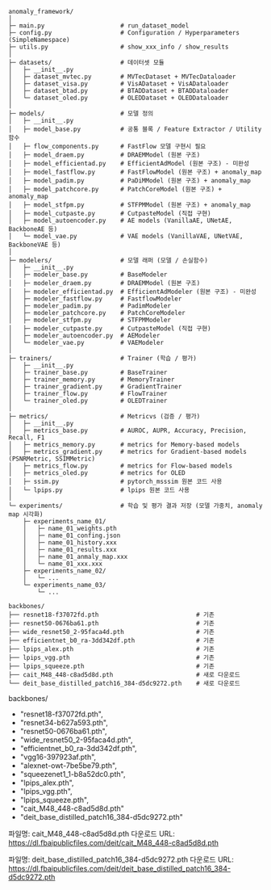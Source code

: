 ```
anomaly_framework/
│
├─ main.py                     # run_dataset_model
├─ config.py                   # Configuration / Hyperparameters (SimpleNamespace)
├─ utils.py                    # show_xxx_info / show_results
│
├─ datasets/                   # 데이터셋 모듈
│   ├─ __init__.py
│   ├─ dataset_mvtec.py        # MVTecDataset + MVTecDataloader
│   ├─ dataset_visa.py         # VisADataset + VisADataloader
│   ├─ dataset_btad.py         # BTADDataset + BTADDataloader
│   └─ dataset_oled.py         # OLEDDataset + OLEDDataloader
│
├─ models/                     # 모델 정의
│   ├─ __init__.py
│   ├─ model_base.py           # 공통 블록 / Feature Extractor / Utility 함수
│   ├─ flow_components.py      # FastFlow 모델 구현시 필요
│   ├─ model_draem.py          # DRAEMModel (원본 구조)
│   ├─ model_efficientad.py    # EfficientAdModel (원본 구조) - 미완성
│   ├─ model_fastflow.py       # FastFlowModel (원본 구조) + anomaly_map
│   ├─ model_padim.py          # PaDiMModel (원본 구조) + anomaly_map
│   ├─ model_patchcore.py      # PatchCoreModel (원본 구조) + anomaly_map
│   ├─ model_stfpm.py          # STFPMModel (원본 구조) + anomaly_map
│   ├─ model_cutpaste.py       # CutpasteModel (직접 구현)
│   ├─ model_autoencoder.py    # AE models (VanillaAE, UNetAE, BackboneAE 등)
│   └─ model_vae.py            # VAE models (VanillaVAE, UNetVAE, BackboneVAE 등)
│
├─ modelers/                   # 모델 래퍼 (모델 / 손실함수)
│   ├─ __init__.py
│   ├─ modeler_base.py         # BaseModeler
│   ├─ modeler_draem.py        # DRAEMModel (원본 구조)
│   ├─ modeler_efficientad.py  # EfficientAdModeler (원본 구조) - 미완성
│   ├─ modeler_fastflow.py     # FastflowModeler
│   ├─ modeler_padim.py        # PadimModeler
│   ├─ modeler_patchcore.py    # PatchCoreModeler
│   ├─ modeler_stfpm.py        # STFPMModeler
│   ├─ modeler_cutpaste.py     # CutpasteModel (직접 구현)
│   ├─ modeler_autoencoder.py  # AEModeler
│   └─ modeler_vae.py          # VAEModeler
│
├─ trainers/                   # Trainer (학습 / 평가)
│   ├─ __init__.py
│   ├─ trainer_base.py         # BaseTrainer
│   ├─ trainer_memory.py       # MemoryTrainer
│   ├─ trainer_gradient.py     # GradientTrainer
│   ├─ trainer_flow.py         # FlowTrainer
│   └─ trainer_oled.py         # OLEDTrainer
│
├─ metrics/                    # Metricvs (검증 / 평가)
│   ├─ __init__.py
│   ├─ metrics_base.py         # AUROC, AUPR, Accuracy, Precision, Recall, F1
│   ├─ metrics_memory.py       # metrics for Memory-based models
│   ├─ metrics_gradient.py     # metrics for Gradient-based models (PSNRMetric, SSIMMetric)
│   ├─ metrics_flow.py         # metrics for Flow-based models
│   ├─ metrics_oled.py         # metrics for OLED
│   ├─ ssim.py                 # pytorch_msssim 원본 코드 사용
│   └─ lpips.py                # lpips 원본 코드 사용
│
└─ experiments/                # 학습 및 평가 결과 저장 (모델 가중치, anomaly map 시각화)
    ├─ experiments_name_01/
    │   ├─ name_01_weights.pth
    │   ├─ name_01_confing.json
    │   ├─ name_01_history.xxx
    │   ├─ name_01_results.xxx
    │   ├─ name_01_anmaly_map.xxx
    │   └─ name_01_xxx.xxx
    ├─ experiments_name_02/
    │   └─ ...
    └─ experiments_name_03/
        └─ ...
```

```
backbones/
├── resnet18-f37072fd.pth                           # 기존
├── resnet50-0676ba61.pth                           # 기존
├── wide_resnet50_2-95faca4d.pth                    # 기존
├── efficientnet_b0_ra-3dd342df.pth                 # 기존
├── lpips_alex.pth                                  # 기존
├── lpips_vgg.pth                                   # 기존
├── lpips_squeeze.pth                               # 기존
├── cait_M48_448-c8ad5d8d.pth                       # 새로 다운로드
└── deit_base_distilled_patch16_384-d5dc9272.pth    # 새로 다운로드
```

backbones/
- "resnet18-f37072fd.pth",
- "resnet34-b627a593.pth",
- "resnet50-0676ba61.pth",
- "wide_resnet50_2-95faca4d.pth",
- "efficientnet_b0_ra-3dd342df.pth",
- "vgg16-397923af.pth",
- "alexnet-owt-7be5be79.pth",
- "squeezenet1_1-b8a52dc0.pth",
- "lpips_alex.pth",
- "lpips_vgg.pth",
- "lpips_squeeze.pth",
- "cait_M48_448-c8ad5d8d.pth"
- "deit_base_distilled_patch16_384-d5dc9272.pth"


파일명: cait_M48_448-c8ad5d8d.pth
다운로드 URL: https://dl.fbaipublicfiles.com/deit/cait_M48_448-c8ad5d8d.pth

파일명: deit_base_distilled_patch16_384-d5dc9272.pth
다운로드 URL: https://dl.fbaipublicfiles.com/deit/deit_base_distilled_patch16_384-d5dc9272.pth